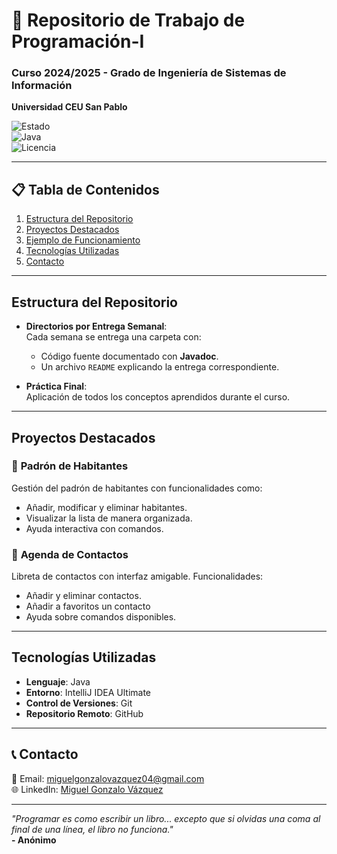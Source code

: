 # 🚀 Repositorio de Trabajo de Programación-I  
### Curso 2024/2025 - Grado de Ingeniería de Sistemas de Información  
**Universidad CEU San Pablo**

![Estado](https://img.shields.io/badge/Estado-En%20Desarrollo-blue)  
![Java](https://img.shields.io/badge/Lenguaje-Java-red)  
![Licencia](https://img.shields.io/badge/Licencia-Apache%202.0-green)  

---

## 📋 Tabla de Contenidos  
1. [Estructura del Repositorio](#estructura-del-repositorio)  
2. [Proyectos Destacados](#proyectos-destacados)  
3. [Ejemplo de Funcionamiento](#ejemplo-de-funcionamiento)  
4. [Tecnologías Utilizadas](#tecnologías-utilizadas)  
5. [Contacto](#contacto)  

---

## Estructura del Repositorio  
- **Directorios por Entrega Semanal**:  
  Cada semana se entrega una carpeta con:  
  - Código fuente documentado con **Javadoc**.  
  - Un archivo `README` explicando la entrega correspondiente.  

- **Práctica Final**:  
  Aplicación de todos los conceptos aprendidos durante el curso.

---

## Proyectos Destacados  
### 📌 **Padrón de Habitantes**  
Gestión del padrón de habitantes con funcionalidades como:  
- Añadir, modificar y eliminar habitantes.  
- Visualizar la lista de manera organizada.  
- Ayuda interactiva con comandos.

### 📌 **Agenda de Contactos**  
Libreta de contactos con interfaz amigable. Funcionalidades:  
- Añadir y eliminar contactos.
- Añadir a favoritos un contacto  
- Ayuda sobre comandos disponibles.

---

## Tecnologías Utilizadas  
- **Lenguaje**: Java  
- **Entorno**: IntelliJ IDEA Ultimate  
- **Control de Versiones**: Git  
- **Repositorio Remoto**: GitHub  

---

## 📞 Contacto  
📧 Email: [miguelgonzalovazquez04@gmail.com](mailto:miguelgonzalovazquez04@gmail.com)  
🌐 LinkedIn: [Miguel Gonzalo Vázquez]([https://www.linkedin.com/](https://www.linkedin.com/in/miguel-gonzalo-vazquez/))

---

*"Programar es como escribir un libro... excepto que si olvidas una coma al final de una línea, el libro no funciona."*  
**- Anónimo**
